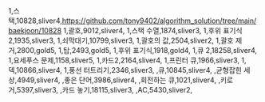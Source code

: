 1,스택,10828,sliver4,https://github.com/tony9402/algorithm_solution/tree/main/baekjoon/10828
1,괄호,9012,sliver4,
1,스택 수열,1874,sliver3,
1,후위 표기식2,1935,sliver3,
1,쇠막대기,10799,sliver3,
1,괄호의 값,2504,sliver2,
1,괄호 제거,2800,gold5,
1,탑,2493,gold5,
1,후위 표기식,1918,gold4,
1,큐 2,18258,sliver4,
1,요세푸스 문제,1158,sliver5,
1,카드2,2164,sliver4,
1,프린터 큐,1966,sliver3,
1,덱,10866,sliver4,
1,풍선 터트리기,2346,sliver3,
,큐,10845,sliver4,
,균형잡힌 세상,4949,sliver4,
,좋은 단어,3986,sliver4,
,회전하는 큐,1021,sliver4,
,키로거,5397,sliver3,
,카드 놓기,18115,sliver3,
,AC,5430,sliver2,
